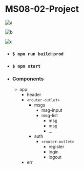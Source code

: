 # MS08-02-Project

![a](../assets/a.png?raw=true)

![b](../assets/b.png?raw=true)

![c](../assets/c.png?raw=true)

* ### `$ npm run build:prod`
* ### `$ npm start`
* ### Components
  * app
    * header
    * `<router-outlet>`
      * msgs
        * msg-input
        * msg-list
          * msg
          * msg
          * ...
      * auth
        * `<router-outlet>`
          * register
          * login
          * logout
    * err
